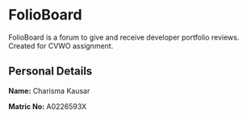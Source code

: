 # FolioBoard
FolioBoard is a forum to give and receive developer portfolio reviews. Created for CVWO assignment.

## Personal Details
**Name:** Charisma Kausar

**Matric No:** A0226593X
